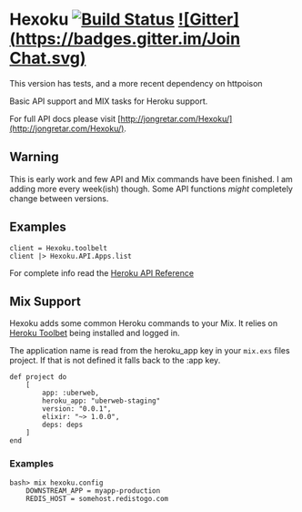 Hexoku [![Build Status](https://travis-ci.org/JonGretar/Hexoku.svg?branch=master)](https://travis-ci.org/JonGretar/Hexoku) [![Gitter](https://badges.gitter.im/Join Chat.svg)](https://gitter.im/JonGretar/Hexoku?utm_source=badge&utm_medium=badge&utm_campaign=pr-badge&utm_content=badge)
======

This version has tests, and a more recent dependency on httpoison

Basic API support and MIX tasks for Heroku support.

For full API docs please visit [http://jongretar.com/Hexoku/](http://jongretar.com/Hexoku/).

## Warning

This is early work and few API and Mix commands have been finished. I am adding more every week(ish) though.
Some API functions *might* completely change between versions.

## Examples

	client = Hexoku.toolbelt
	client |> Hexoku.API.Apps.list

For complete info read the [Heroku API Reference](https://devcenter.heroku.com/articles/platform-api-reference)

## Mix Support

Hexoku adds some common Heroku commands to your Mix. It relies on [Heroku Toolbet](toolbelt.heroku.com) being installed and logged in.

The application name is read from the heroku_app key in your `mix.exs` files project.
If that is not defined it falls back to the :app key.

	def project do
		[
			app: :uberweb,
			heroku_app: "uberweb-staging"
			version: "0.0.1",
			elixir: "~> 1.0.0",
			deps: deps
		]
	end

### Examples

	bash> mix hexoku.config
		DOWNSTREAM_APP = myapp-production
		REDIS_HOST = somehost.redistogo.com
